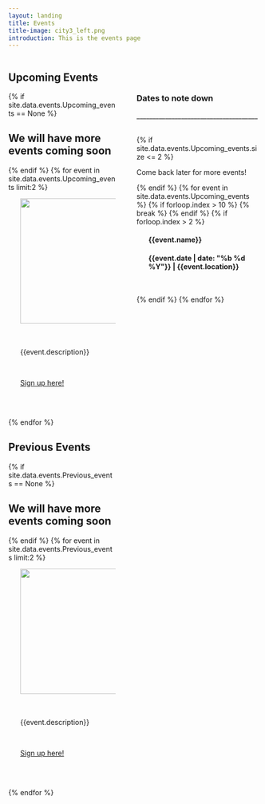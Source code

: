```yaml
---
layout: landing
title: Events
title-image: city3_left.png
introduction: This is the events page
---
```

<div class="hero-body">
    <div class='columns'>
        <div class="column is-two-thirds is-offset-0">
            <h2 class="title is-1 centered">Upcoming Events</h2>
            {% if site.data.events.Upcoming_events == None %}
                <h2> We will have more events coming soon </h2>
            {% endif %}
            {% for event in site.data.events.Upcoming_events limit:2 %}
                <ol>
                    <div class="card">
                        <div class="card-image">
                            <img src="{{event.img}}" width='820' height='251'>
                        </div>
                        <br>
                        <br>
                        <div class='media-content'>
                            <p class='subtitle is-5 has-text-centered'>{{event.description}}</p>
                            <br>
                            <p class='subtitle is-6 has-text-centered'> <a href="{{event.link}}" title="Sign up here!"> Sign up here! </a></p>
                            <br>
                        </div>
                    </div>
                    <br>
                </ol>
            {% endfor %}
            <br>
            <h2 class="title is-1 centered">Previous Events</h2>
            {% if site.data.events.Previous_events == None %}
                <h2> We will have more events coming soon </h2>
            {% endif %}
            {% for event in site.data.events.Previous_events limit:2 %}
                <ol>
                    <div class="card">
                        <div class="card-image">
                            <img src="{{event.img}}" width='820' height='251'>
                        </div>
                        <br>
                        <br>
                        <div class='media-content'>
                            <p class='subtitle is-5 has-text-centered'>{{event.description}}</p>
                            <br>
                            <p class='subtitle is-6 has-text-centered'> <a href="{{event.link}}" title="Sign up here!"> Sign up here! </a></p>
                            <br>
                        </div>
                    </div>
                    <br>
                </ol>
            {% endfor %}
            <br>
        </div>
        <div class='column is-1'>
        </div>
        <div class='column is-3'>
            <br>
            <br>
            <br>
            <div class='box'>
                <h3 class='title is-4 has-text-centered'> Dates to note down </h3>
                <p>______________________________________</p>
                <br>
                {% if site.data.events.Upcoming_events.size <= 2 %}
                    <p> Come back later for more events! </p>
                {% endif %}
                {% for event in site.data.events.Upcoming_events %}
                    {% if forloop.index > 10 %}
                        {% break %}
                    {% endif %}
                    {% if forloop.index > 2 %}
                        <ol>
                            <div class='box'>
                                <h4 class='title is-6 has-text-centered'> {{event.name}} </h4>
                                <h4 class='has-text-centered'> {{event.date | date: "%b %d %Y"}} | {{event.location}}</h4>
                            </div>
                            <br>
                        </ol>
                    {% endif %}
                {% endfor %}
            </div>
        </div>
    </div>
</div>
<script>
    const fs = require('fs');
    const yaml = require('js-yaml');
    try {
        var curr_date = new Date().getTime();
        //console.log(curr_date);
        let fileContents = fs.readFileSync('_data/events.yml', 'utf8');
        var data = yaml.safeLoad(fileContents);
        // sorts the data (most earliest date to latest)
        if (data.Upcoming_events != null) {
            data.Upcoming_events.sort(function(a,b){return a.date.getTime() - b.date.getTime()});
            var x = 0;
            while (data.Upcoming_events[x].date.getTime() <= curr_date) {
                if (data.Previous_events == null) {
                    data.Previous_events = [data.Upcoming_events[x]];
                    data.Upcoming_events.shift();
                }
                else {
                    data.Previous_events.push(data.Upcoming_events[x]);
                    data.Upcoming_events.shift();
                }       
            } 
        }
        if (data.Previous_events != null) {
            // sort previous events such that the most recent one is first
            data.Previous_events.sort(function(a,b){return b.date.getTime() - a.date.getTime()});
        }
        // writing data into file        
        let yamlStr = yaml.safeDump(data);
        fs.writeFileSync('_data/events.yml', yamlStr, 'utf8');
    } catch (e) {
        console.log(e);
    }
</script>